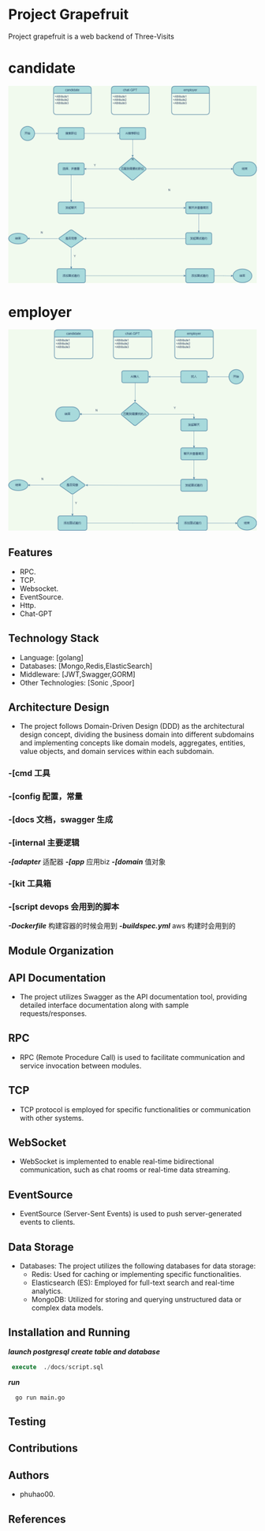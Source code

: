 # Project Grapefruit

Project grapefruit is a web backend of Three-Visits
# candidate
![](candidate_flow.drawio.png)
# employer
![](employer.drawio.png)

## Features

-  RPC.
-  TCP.
-  Websocket.
-  EventSource.
-  Http.
-  Chat-GPT

## Technology Stack

- Language: [golang]
- Databases: [Mongo,Redis,ElasticSearch]
- Middleware: [JWT,Swagger,GORM]
- Other Technologies: [Sonic ,Spoor]

## Architecture Design

- The project follows Domain-Driven Design (DDD) as the architectural design concept, dividing the business domain into different subdomains and implementing concepts like domain models, aggregates, entities, value objects, and domain services within each subdomain. 

### -[cmd 工具 
### -[config 配置，常量
### -[docs 文档，swagger 生成
### -[internal 主要逻辑
***-[adapter*** 适配器
***-[app*** 应用biz
***-[domain*** 值对象
###  -[kit 工具箱
###  -[script devops 会用到的脚本
***-Dockerfile***  构建容器的时候会用到
***-buildspec.yml*** aws 构建时会用到的


## Module Organization


## API Documentation

- The project utilizes Swagger as the API documentation tool, providing detailed interface documentation along with sample requests/responses.

## RPC

- RPC (Remote Procedure Call) is used to facilitate communication and service invocation between modules.

## TCP

- TCP protocol is employed for specific functionalities or communication with other systems.

## WebSocket

- WebSocket is implemented to enable real-time bidirectional communication, such as chat rooms or real-time data streaming.

## EventSource

- EventSource (Server-Sent Events) is used to push server-generated events to clients.

## Data Storage

- Databases: The project utilizes the following databases for data storage:
    - Redis: Used for caching or implementing specific functionalities.
    - Elasticsearch (ES): Employed for full-text search and real-time analytics.
    - MongoDB: Utilized for storing and querying unstructured data or complex data models.

## Installation and Running
***launch postgresql***
***create table and database***
```sql
 execute  ./docs/script.sql
```
***run***
```shell
  go run main.go
```
## Testing


## Contributions



## Authors

- phuhao00.

## References

